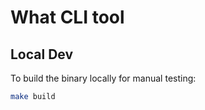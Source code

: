 # What CLI tool

## Local Dev

To build the binary locally for manual testing:

```bash
make build
```